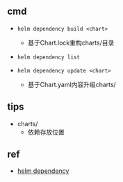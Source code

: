 

## cmd

+ `helm dependency build <chart>`
    + 基于Chart.lock重构charts/目录

+ `helm dependency list`

+ `helm dependency update <chart>`
    + 基于Chart.yaml内容升级charts/

## tips

+ charts/
    + 依赖存放位置

## ref

+ [helm dependency](https://helm.sh/zh/docs/helm/helm_dependency/)